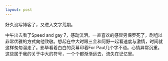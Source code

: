 ```yaml
---
layout: post
---
```

好久没写博客了，又进入文字荒期。

中午出去看了Speed and gay 7，感动流泪。一直喜欢的感冒男保罗死了，剧组以非常优雅的方式向他致敬。想起在中大时跟三金和阿野一起看速度与激情，时间就这样匆匆溜走了。影毕看着白白的荧幕印着For Paul几个字不语。心情异常沉重。这些属于我的关于中大的符号，一个个都渐渐远去，流失在记忆里。